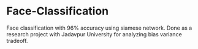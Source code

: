 # Face-Classification
Face classification with 96% accuracy using siamese network. Done as a research project with Jadavpur University for analyzing bias variance tradeoff.
